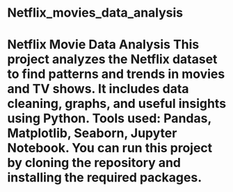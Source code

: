 # Netflix_movies_data_analysis
# Netflix Movie Data Analysis  This project analyzes the Netflix dataset to find patterns and trends in movies and TV shows. It includes data cleaning, graphs, and useful insights using Python.  Tools used: Pandas, Matplotlib, Seaborn, Jupyter Notebook.  You can run this project by cloning the repository and installing the required packages.
